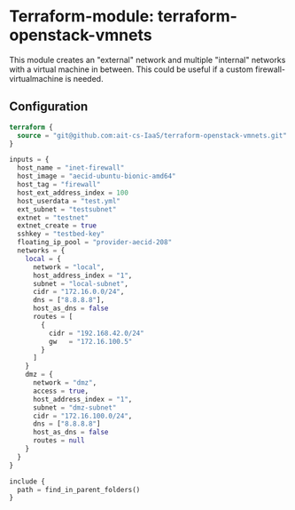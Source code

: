 # Terraform-module: terraform-openstack-vmnets

This module creates an "external" network and multiple "internal" networks with a virtual machine in between. This
could be useful if a custom firewall-virtualmachine is needed.

## Configuration

```terraform
terraform {
  source = "git@github.com:ait-cs-IaaS/terraform-openstack-vmnets.git"
}

inputs = {
  host_name = "inet-firewall"
  host_image = "aecid-ubuntu-bionic-amd64"
  host_tag = "firewall"
  host_ext_address_index = 100
  host_userdata = "test.yml"
  ext_subnet = "testsubnet"
  extnet = "testnet"
  extnet_create = true
  sshkey = "testbed-key"
  floating_ip_pool = "provider-aecid-208"
  networks = {
    local = {
      network = "local",
      host_address_index = "1",
      subnet = "local-subnet",
      cidr = "172.16.0.0/24",
      dns = ["8.8.8.8"],
      host_as_dns = false
      routes = [
        {
          cidr = "192.168.42.0/24"
          gw   = "172.16.100.5"
        }
      ]
    }
    dmz = {
      network = "dmz",
      access = true,
      host_address_index = "1",
      subnet = "dmz-subnet"
      cidr = "172.16.100.0/24",
      dns = ["8.8.8.8"]
      host_as_dns = false
      routes = null
    }
  }
}

include {
  path = find_in_parent_folders()
}
```
